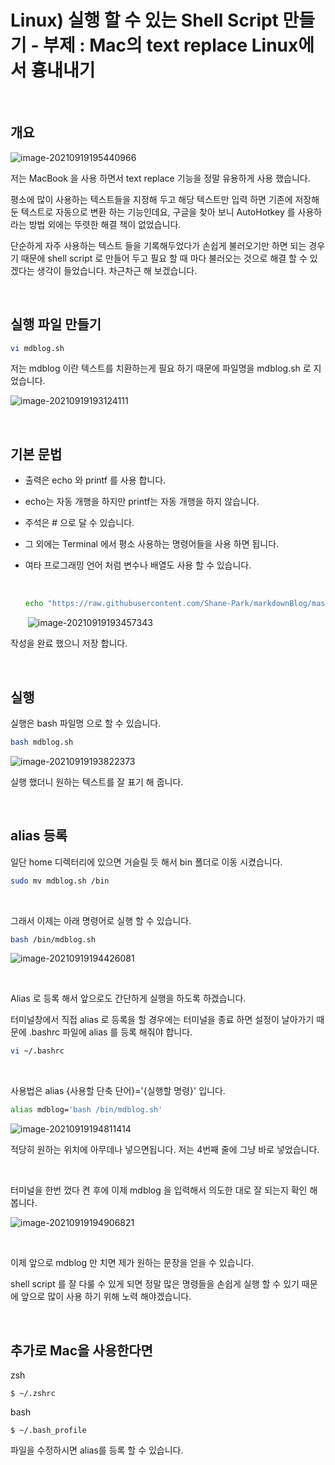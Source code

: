 # Linux) 실행 할 수 있는 Shell Script 만들기 - 부제 : Mac의 text replace Linux에서 흉내내기

​		

## 개요

![image-20210919195440966](https://raw.githubusercontent.com/Shane-Park/markdownBlog/master/OS/linux/create-shell-script.assets/image-20210919195440966.png)

저는 MacBook 을 사용 하면서 text replace 기능을 정말 유용하게 사용 했습니다.

평소에 많이 사용하는 텍스트들을 지정해 두고 해당 텍스트만 입력 하면 기존에 저장해 둔 텍스트로 자동으로 변환 하는 기능인데요, 구글을 찾아 보니 AutoHotkey 를 사용하라는 방법 외에는 뚜렷한 해결 책이 없었습니다.

단순하게 자주 사용하는 텍스트 들을 기록해두었다가 손쉽게 불러오기만 하면 되는 경우기 때문에 shell script 로 만들어 두고 필요 할 때 마다 불러오는 것으로 해결 할 수 있겠다는 생각이 들었습니다. 차근차근 해 보겠습니다.

​		

## 실행 파일 만들기

```bash
vi mdblog.sh
```



저는 mdblog 이란 텍스트를 치환하는게 필요 하기 때문에 파일명을 mdblog.sh 로 지었습니다.

![image-20210919193124111](https://raw.githubusercontent.com/Shane-Park/markdownBlog/master/OS/linux/create-shell-script.assets/image-20210919193124111.png)	

​	

## 기본 문법

- 출력은 echo 와 printf 를 사용 합니다.

- echo는 자동 개행을 하지만 printf는 자동 개행을 하지 않습니다.

- 주석은 # 으로 달 수 있습니다.

- 그 외에는 Terminal 에서 평소 사용하는 명령어들을 사용 하면 됩니다.

- 여타 프로그래밍 언어 처럼 변수나 배열도 사용 할 수 있습니다.

  

  ​	

  

  ```bash
  echo "https://raw.githubusercontent.com/Shane-Park/markdownBlog/master/"
  
  ```

  ​	![image-20210919193457343](https://raw.githubusercontent.com/Shane-Park/markdownBlog/master/OS/linux/create-shell-script.assets/image-20210919193457343.png)

작성을 완료 했으니 저장 합니다.

​		

## 실행

실행은 bash 파일명 으로 할 수 있습니다.

```bash
bash mdblog.sh
```

![image-20210919193822373](https://raw.githubusercontent.com/Shane-Park/markdownBlog/master/OS/linux/create-shell-script.assets/image-20210919193822373.png)

실행 했더니 원하는 텍스트를 잘 표기 해 줍니다.

​	

## alias 등록

일단 home 디렉터리에 있으면 거슬릴 듯 해서 bin 폴더로 이동 시켰습니다.

```bash
sudo mv mdblog.sh /bin
```

​	

그래서 이제는 아래 명령어로 실행 할 수 있습니다.

```bash
bash /bin/mdblog.sh
```

![image-20210919194426081](https://raw.githubusercontent.com/Shane-Park/markdownBlog/master/OS/linux/create-shell-script.assets/image-20210919194426081.png)

​	

Alias 로 등록 해서 앞으로도 간단하게 실행을 하도록 하겠습니다.

터미널창에서 직접 alias 로 등록을 할 경우에는 터미널을 종료 하면 설정이 날아가기 때문에 .bashrc 파일에 alias 를 등록 해줘야 합니다.

```bash
vi ~/.bashrc
```

​	

사용법은 alias {사용할 단축 단어}='{실행할 명령}' 입니다.

```bash
alias mdblog='bash /bin/mdblog.sh'
```

![image-20210919194811414](https://raw.githubusercontent.com/Shane-Park/markdownBlog/master/OS/linux/create-shell-script.assets/image-20210919194811414.png)

적당히 원하는 위치에 아무데나 넣으면됩니다. 저는 4번째 줄에 그냥 바로 넣었습니다.

​		

터미널을 한번 껐다 켠 후에 이제 mdblog 을 입력해서 의도한 대로 잘 되는지 확인 해 봅니다.

![image-20210919194906821](https://raw.githubusercontent.com/Shane-Park/markdownBlog/master/OS/linux/create-shell-script.assets/image-20210919194906821.png)

​	

이제 앞으로 mdblog 만 치면 제가 원하는 문장을 얻을 수 있습니다.

shell script 를 잘 다룰 수 있게 되면 정말 많은 명령들을 손쉽게 실행 할 수 있기 때문에 앞으로 많이 사용 하기 위해 노력 해야겠습니다.

​		

## 추가로 Mac을 사용한다면

zsh

```
$ ~/.zshrc
```

bash

```
$ ~/.bash_profile
```

파일을 수정하시면 alias를 등록 할 수 있습니다.

